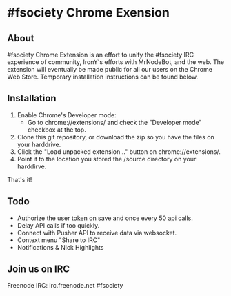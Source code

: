 # \#fsociety Chrome Exension

## About
\#fsociety Chrome Extension is an effort to unify the \#fsociety IRC experience of community, 
IronY's efforts with MrNodeBot, and the web.  The extension will eventually be made public 
for all our users on the Chrome Web Store.  Temporary installation instructions can be 
found below.


## Installation

1. Enable Chrome's Developer mode:
    * Go to chrome://extensions/ and check the "Developer mode" checkbox at the top.
2. Clone this git repository, or download the zip so you have the files on your harddrive.  
3. Click the "Load unpacked extension..." button on chrome://extensions/.
4. Point it to the location you stored the /source directory on your harddirve.

That's it!


## Todo
* Authorize the user token on save and once every 50 api calls.
* Delay API calls if too quickly.
* Connect with Pusher API to receive data via websocket.
* Context menu "Share to IRC"
* Notifications & Nick Highlights


## Join us on IRC
Freenode IRC:  irc.freenode.net #fsociety